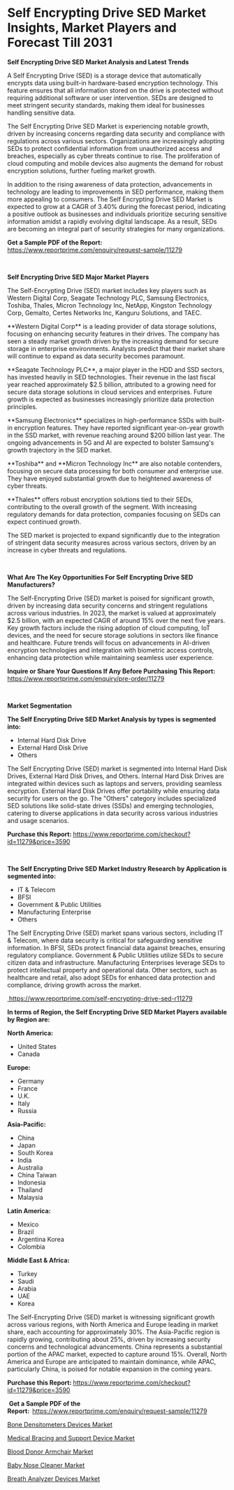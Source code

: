 <p><h1>Self Encrypting Drive SED Market Insights, Market Players and Forecast Till 2031</h1></p><p><strong>Self Encrypting Drive SED Market Analysis and Latest Trends</strong></p>
<p><p>A Self Encrypting Drive (SED) is a storage device that automatically encrypts data using built-in hardware-based encryption technology. This feature ensures that all information stored on the drive is protected without requiring additional software or user intervention. SEDs are designed to meet stringent security standards, making them ideal for businesses handling sensitive data.</p><p>The Self Encrypting Drive SED Market is experiencing notable growth, driven by increasing concerns regarding data security and compliance with regulations across various sectors. Organizations are increasingly adopting SEDs to protect confidential information from unauthorized access and breaches, especially as cyber threats continue to rise. The proliferation of cloud computing and mobile devices also augments the demand for robust encryption solutions, further fueling market growth.</p><p>In addition to the rising awareness of data protection, advancements in technology are leading to improvements in SED performance, making them more appealing to consumers. The Self Encrypting Drive SED Market is expected to grow at a CAGR of 3.40% during the forecast period, indicating a positive outlook as businesses and individuals prioritize securing sensitive information amidst a rapidly evolving digital landscape. As a result, SEDs are becoming an integral part of security strategies for many organizations.</p></p>
<p><strong>Get a Sample PDF of the Report:&nbsp;</strong> <a href="https://www.reportprime.com/enquiry/request-sample/11279?utm_campaign=1426&utm_medium=2&utm_source=Github&utm_content=ia&utm_term=11102024&utm_id=self-encrypting-drive-sed">https://www.reportprime.com/enquiry/request-sample/11279</a></p>
<p>&nbsp;</p>
<p><strong>Self Encrypting Drive SED Major Market Players</strong></p>
<p><p>The Self-Encrypting Drive (SED) market includes key players such as Western Digital Corp, Seagate Technology PLC, Samsung Electronics, Toshiba, Thales, Micron Technology Inc, NetApp, Kingston Technology Corp, Gemalto, Certes Networks Inc, Kanguru Solutions, and TAEC. </p><p>**Western Digital Corp** is a leading provider of data storage solutions, focusing on enhancing security features in their drives. The company has seen a steady market growth driven by the increasing demand for secure storage in enterprise environments. Analysts predict that their market share will continue to expand as data security becomes paramount.</p><p>**Seagate Technology PLC**, a major player in the HDD and SSD sectors, has invested heavily in SED technologies. Their revenue in the last fiscal year reached approximately $2.5 billion, attributed to a growing need for secure data storage solutions in cloud services and enterprises. Future growth is expected as businesses increasingly prioritize data protection principles.</p><p>**Samsung Electronics** specializes in high-performance SSDs with built-in encryption features. They have reported significant year-on-year growth in the SSD market, with revenue reaching around $200 billion last year. The ongoing advancements in 5G and AI are expected to bolster Samsung's growth trajectory in the SED market.</p><p>**Toshiba** and **Micron Technology Inc** are also notable contenders, focusing on secure data processing for both consumer and enterprise use. They have enjoyed substantial growth due to heightened awareness of cyber threats.</p><p>**Thales** offers robust encryption solutions tied to their SEDs, contributing to the overall growth of the segment. With increasing regulatory demands for data protection, companies focusing on SEDs can expect continued growth.</p><p>The SED market is projected to expand significantly due to the integration of stringent data security measures across various sectors, driven by an increase in cyber threats and regulations.</p></p>
<p>&nbsp;</p>
<p><strong>What Are The Key Opportunities For Self Encrypting Drive SED Manufacturers?</strong></p>
<p><p>The Self-Encrypting Drive (SED) market is poised for significant growth, driven by increasing data security concerns and stringent regulations across various industries. In 2023, the market is valued at approximately $2.5 billion, with an expected CAGR of around 15% over the next five years. Key growth factors include the rising adoption of cloud computing, IoT devices, and the need for secure storage solutions in sectors like finance and healthcare. Future trends will focus on advancements in AI-driven encryption technologies and integration with biometric access controls, enhancing data protection while maintaining seamless user experience.</p></p>
<p><strong>Inquire or Share Your Questions If Any Before Purchasing This Report:</strong> <a href="https://www.reportprime.com/enquiry/pre-order/11279?utm_campaign=1426&utm_medium=2&utm_source=Github&utm_content=ia&utm_term=11102024&utm_id=self-encrypting-drive-sed">https://www.reportprime.com/enquiry/pre-order/11279</a></p>
<p>&nbsp;</p>
<p><strong>Market Segmentation</strong></p>
<p><strong>The Self Encrypting Drive SED Market Analysis by types is segmented into:</strong></p>
<p><ul><li>Internal Hard Disk Drive</li><li>External Hard Disk Drive</li><li>Others</li></ul></p>
<p><p>The Self Encrypting Drive (SED) market is segmented into Internal Hard Disk Drives, External Hard Disk Drives, and Others. Internal Hard Disk Drives are integrated within devices such as laptops and servers, providing seamless encryption. External Hard Disk Drives offer portability while ensuring data security for users on the go. The "Others" category includes specialized SED solutions like solid-state drives (SSDs) and emerging technologies, catering to diverse applications in data security across various industries and usage scenarios.</p></p>
<p><strong>Purchase this Report:&nbsp;</strong><a href="https://www.reportprime.com/checkout?id=11279&price=3590&utm_campaign=1426&utm_medium=2&utm_source=Github&utm_content=ia&utm_term=11102024&utm_id=self-encrypting-drive-sed">https://www.reportprime.com/checkout?id=11279&price=3590</a></p>
<p>&nbsp;</p>
<p><strong>The Self Encrypting Drive SED Market Industry Research by Application is segmented into:</strong></p>
<p><ul><li>IT & Telecom</li><li>BFSI</li><li>Government & Public Utilities</li><li>Manufacturing Enterprise</li><li>Others</li></ul></p>
<p><p>The Self Encrypting Drive (SED) market spans various sectors, including IT & Telecom, where data security is critical for safeguarding sensitive information. In BFSI, SEDs protect financial data against breaches, ensuring regulatory compliance. Government & Public Utilities utilize SEDs to secure citizen data and infrastructure. Manufacturing Enterprises leverage SEDs to protect intellectual property and operational data. Other sectors, such as healthcare and retail, also adopt SEDs for enhanced data protection and compliance, driving growth across the market.</p></p>
<p><a href="https://www.reportprime.com/self-encrypting-drive-sed-r11279?utm_campaign=1426&utm_medium=2&utm_source=Github&utm_content=ia&utm_term=11102024&utm_id=self-encrypting-drive-sed">&nbsp;https://www.reportprime.com/self-encrypting-drive-sed-r11279</a></p>
<p><strong>In terms of Region, the Self Encrypting Drive SED Market Players available by Region are:</strong></p>
<p>
    <p> <strong> North America: </strong>
        <ul>
            <li>United States</li>
            <li>Canada</li>
        </ul>
        </p> 
    <p> <strong> Europe: </strong>
        <ul>
            <li>Germany</li>
            <li>France</li>
            <li>U.K.</li>
            <li>Italy</li>
            <li>Russia</li>
        </ul>
        </p> 
    <p> <strong> Asia-Pacific: </strong>
        <ul>
            <li>China</li>
            <li>Japan</li>
            <li>South Korea</li>
            <li>India</li>
            <li>Australia</li>
            <li>China Taiwan</li>
            <li>Indonesia</li>
            <li>Thailand</li>
            <li>Malaysia</li>
        </ul>
        </p> 
    <p> <strong> Latin America: </strong>
        <ul>
            <li>Mexico</li>
            <li>Brazil</li>
            <li>Argentina Korea</li>
            <li>Colombia</li>
        </ul>
        </p> 
    <p> <strong> Middle East & Africa: </strong>
        <ul>
            <li>Turkey</li>
            <li>Saudi</li>
            <li>Arabia</li>
            <li>UAE</li>
            <li>Korea</li>
        </ul>
    </p>
    </p>
<p><p>The Self-Encrypting Drive (SED) market is witnessing significant growth across various regions, with North America and Europe leading in market share, each accounting for approximately 30%. The Asia-Pacific region is rapidly growing, contributing about 25%, driven by increasing security concerns and technological advancements. China represents a substantial portion of the APAC market, expected to capture around 15%. Overall, North America and Europe are anticipated to maintain dominance, while APAC, particularly China, is poised for notable expansion in the coming years.</p></p>
<p><strong>Purchase this Report: </strong><a href="https://www.reportprime.com/checkout?id=11279&price=3590&utm_campaign=1426&utm_medium=2&utm_source=Github&utm_content=ia&utm_term=11102024&utm_id=self-encrypting-drive-sed">https://www.reportprime.com/checkout?id=11279&price=3590</a></p>
<p>&nbsp;<strong>Get a Sample PDF of the Report:&nbsp;&nbsp;</strong><a href="https://www.reportprime.com/enquiry/request-sample/11279?utm_campaign=1426&utm_medium=2&utm_source=Github&utm_content=ia&utm_term=11102024&utm_id=self-encrypting-drive-sed">https://www.reportprime.com/enquiry/request-sample/11279</a></p>
<p><strong></strong></p>
<p><p><a href="https://www.linkedin.com/pulse/bone-densitometers-devices-market-size-share-analysis-growth-wqgwc?utm_campaign=1426&utm_medium=2&utm_source=Github&utm_content=ia&utm_term=11102024&utm_id=self-encrypting-drive-sed">Bone Densitometers Devices Market</a></p><p><a href="https://www.linkedin.com/pulse/medical-bracing-support-device-market-emerging-trends-faouf?utm_campaign=1426&utm_medium=2&utm_source=Github&utm_content=ia&utm_term=11102024&utm_id=self-encrypting-drive-sed">Medical Bracing and Support Device Market</a></p><p><a href="https://www.linkedin.com/pulse/global-blood-donor-armchair-market-product-types-applications-ss7mc?utm_campaign=1426&utm_medium=2&utm_source=Github&utm_content=ia&utm_term=11102024&utm_id=self-encrypting-drive-sed">Blood Donor Armchair Market</a></p><p><a href="https://www.linkedin.com/pulse/baby-nose-cleaner-industry-sector-market-dynamics-future-scenarios-c2wxc?utm_campaign=1426&utm_medium=2&utm_source=Github&utm_content=ia&utm_term=11102024&utm_id=self-encrypting-drive-sed">Baby Nose Cleaner Market</a></p><p><a href="https://www.linkedin.com/pulse/breath-analyzer-devices-market-global-insights-sales-moobf?utm_campaign=1426&utm_medium=2&utm_source=Github&utm_content=ia&utm_term=11102024&utm_id=self-encrypting-drive-sed">Breath Analyzer Devices Market</a></p></p>